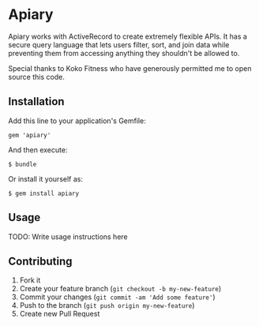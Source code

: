 # Apiary

Apiary works with ActiveRecord to create extremely flexible APIs. It has a secure query language that lets users filter, sort, and join data while preventing them from accessing anything they shouldn't be allowed to.

Special thanks to Koko Fitness who have generously permitted me to open source this code.

## Installation

Add this line to your application's Gemfile:

    gem 'apiary'

And then execute:

    $ bundle

Or install it yourself as:

    $ gem install apiary

## Usage

TODO: Write usage instructions here

## Contributing

1. Fork it
2. Create your feature branch (`git checkout -b my-new-feature`)
3. Commit your changes (`git commit -am 'Add some feature'`)
4. Push to the branch (`git push origin my-new-feature`)
5. Create new Pull Request
